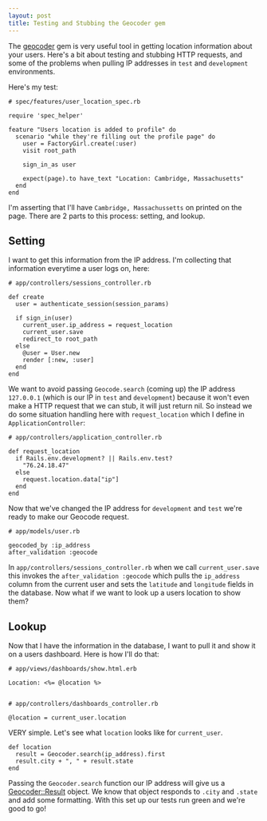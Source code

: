 ```yaml
---
layout: post
title: Testing and Stubbing the Geocoder gem
---
```


The [geocoder](https://github.com/alexreisner/geocoder) gem is very useful tool in getting location information about your users.
Here's a bit about testing and stubbing HTTP requests, and some of the problems when
pulling IP addresses in `test` and `development` environments.

Here's my test:

    # spec/features/user_location_spec.rb

    require 'spec_helper'

    feature "Users location is added to profile" do
      scenario "while they're filling out the profile page" do
        user = FactoryGirl.create(:user)
        visit root_path

        sign_in_as user

        expect(page).to have_text "Location: Cambridge, Massachusetts"
      end
    end

I'm asserting that I'll have `Cambridge, Massachussetts` on printed on the page.
There are 2 parts to this process: setting, and lookup.

## Setting
I want to get this information from the IP address. I'm collecting that information
everytime a user logs on, here:

    # app/controllers/sessions_controller.rb

    def create
      user = authenticate_session(session_params)

      if sign_in(user)
        current_user.ip_address = request_location
        current_user.save
        redirect_to root_path
      else
        @user = User.new
        render [:new, :user]
      end
    end

We want to avoid passing `Geocode.search` (coming up) the IP address `127.0.0.1` (which is our IP in `test` and `development`)
 because it won't even make a HTTP request that we can stub, it will just return nil. So instead we
do some situation handling here with `request_location` which I define in `ApplicationController`:

    # app/controllers/application_controller.rb

    def request_location
      if Rails.env.development? || Rails.env.test?
        "76.24.18.47"
      else
        request.location.data["ip"]
      end
    end

Now that we've changed the IP address for `development` and `test` we're ready to make our Geocode request.

    # app/models/user.rb

    geocoded_by :ip_address
    after_validation :geocode

In `app/controllers/sessions_controller.rb` when we call `current_user.save` this invokes
the `after_validation :geocode` which pulls the `ip_address` column from the current user
and sets the `latitude` and `longitude` fields in the database. Now what if we want to look up
a users location to show them?

## Lookup
Now that I have the information in the database, I want to pull it and show it on a users
dashboard. Here is how I'll do that:

    # app/views/dashboards/show.html.erb

    Location: <%= @location %>


    # app/controllers/dashboards_controller.rb

    @location = current_user.location

VERY simple. Let's see what `location` looks like for `current_user`.

    def location
      result = Geocoder.search(ip_address).first
      result.city + ", " + result.state
    end

Passing the `Geocoder.search` function our IP address will give us a [Geocoder::Result](https://github.com/alexreisner/geocoder#advanced-geocoding) object. We know that object responds to `.city` and `.state` and add some formatting. 
With this set up our tests run green and we're good to go!
